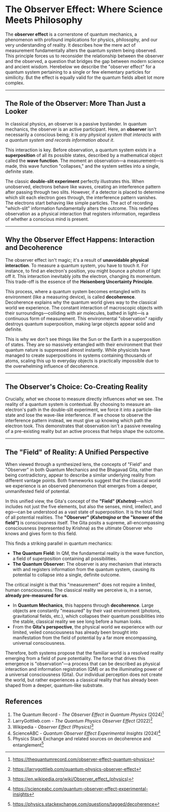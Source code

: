 # The Observer Effect: Where Science Meets Philosophy

The **observer effect** is a cornerstone of quantum mechanics, a phenomenon with profound implications for physics, philosophy, and our very understanding of reality. It describes how the mere act of measurement fundamentally alters the quantum system being observed. This principle forces us to reconsider the relationship between the observer and the observed, a question that bridges the gap between modern science and ancient wisdom. Herebelow we describe the "observer effect" for a quantum system pertaining to a single or few elementary particles for similicity. But the effect is equally valid for the quantum fields albeit lot more complex.

---

## The Role of the Observer: More Than Just a Looker

In classical physics, an observer is a passive bystander. In quantum mechanics, the observer is an active participant. Here, an **observer** isn't necessarily a conscious being; it is *any physical system that interacts with a quantum system and records information about it*.

This interaction is key. Before observation, a quantum system exists in a **superposition** of all its possible states, described by a mathematical object called the **wave function**. The moment an observation—a measurement—is made, this wave function "collapses," and the system settles into a single, definite state.

The classic **double-slit experiment** perfectly illustrates this. When unobserved, electrons behave like waves, creating an interference pattern after passing through two slits. However, if a detector is placed to determine which slit each electron goes through, the interference pattern vanishes. The electrons start behaving like simple particles. The act of recording "which-slit" information fundamentally alters the outcome. This redefines observation as a physical interaction that registers information, regardless of whether a conscious mind is present.

---

## Why the Observer Effect Happens: Interaction and Decoherence

The observer effect isn't magic; it's a result of **unavoidable physical interaction**. To measure a quantum system, you have to touch it. For instance, to find an electron's position, you might bounce a photon of light off it. This interaction inevitably jolts the electron, changing its momentum. This trade-off is the essence of the **Heisenberg Uncertainty Principle**.

This process, where a quantum system becomes entangled with its environment (like a measuring device), is called **decoherence**. Decoherence explains why the quantum world gives way to the classical world we experience. The constant interaction of macroscopic objects with their surroundings—colliding with air molecules, bathed in light—is a continuous form of measurement. This environmental "observation" rapidly destroys quantum superposition, making large objects appear solid and definite.

This is why we don't see things like the Sun or the Earth in a superposition of states. They are so massively entangled with their environment that their quantum nature is suppressed almost instantly. While physicists have managed to create superpositions in systems containing thousands of atoms, scaling this up to everyday objects is practically impossible due to the overwhelming influence of decoherence.

---

## The Observer's Choice: Co-Creating Reality

Crucially, *what* we choose to measure directly influences *what* we see. The reality of a quantum system is contextual. By choosing to measure an electron's path in the double-slit experiment, we force it into a particle-like state and lose the wave-like interference. If we choose to observe the interference pattern instead, we must give up knowing which path the electron took. This demonstrates that observation isn't a passive revealing of a pre-existing reality but an active process that helps shape the outcome.

---

## The "Field" of Reality: A Unified Perspective

When viewed through a synthesized lens, the concepts of "Field" and "Observer" in both Quantum Mechanics and the Bhagavad Gita, rather than being contradictory, appear to describe a similar underlying reality from different vantage points. Both frameworks suggest that the classical world we experience is an observed phenomenon that emerges from a deeper, unmanifested field of potential.

In this unified view, the Gita's concept of the **"Field" (*Kshetra*)**—which includes not just the five elements, but also the senses, mind, intellect, and ego—can be understood as a vast state of superposition. It is the total field of all potential realities. The **"Observer" (*Kshetrajna* or the "knower of the field")** is consciousness itself. The Gita posits a supreme, all-encompassing consciousness (represented by Krishna) as the ultimate Observer who knows and gives form to this field.

This finds a striking parallel in quantum mechanics:
* **The Quantum Field:** In QM, the fundamental reality is the wave function, a field of superposition containing all possibilities.
* **The Quantum Observer:** The observer is any mechanism that interacts with and registers information from the quantum system, causing its potential to collapse into a single, definite outcome.

The critical insight is that this "measurement" does not require a limited, human consciousness. The classical reality we perceive is, in a sense, **already pre-measured for us**.
* In **Quantum Mechanics**, this happens through **decoherence**. Large objects are constantly "measured" by their vast environment (photons, gravitational fields, etc.), which collapses their quantum possibilities into the stable, classical reality we see long before a human looks.
* From the **Gita's perspective**, the physical world we experience with our limited, veiled consciousness has already been brought into manifestation from the field of potential by a far more encompassing, universal consciousness.

Therefore, both systems propose that the familiar world is a resolved reality emerging from a field of pure potentiality. The force that drives this emergence is "observation"—a process that can be described as physical interaction and information registration (QM) or as the illuminating power of a universal consciousness (Gita). Our individual perception does not create the world, but rather experiences a classical reality that has already been shaped from a deeper, quantum-like substrate.

## References

1. The Quantum Record - *The Observer Effect in Quantum Physics* (2024)[^1]  
2. LarryGottlieb.com - *The Quantum Physics Observer Effect* (2022)[^2]  
3. Wikipedia - *Observer Effect (Physics)*[^3]  
4. ScienceABC - *Quantum Observer Effect Experimental Insights* (2024)[^4]  
5. Physics Stack Exchange and related sources on decoherence and entanglement[^5]  

[^1]: https://thequantumrecord.com/observer-effect-quantum-physics  
[^2]: https://larrygottlieb.com/quantum-physics-observer-effect  
[^3]: https://en.wikipedia.org/wiki/Observer_effect_(physics)  
[^4]: https://scienceabc.com/quantum-observer-effect-experimental-insights  
[^5]: https://physics.stackexchange.com/questions/tagged/decoherence



